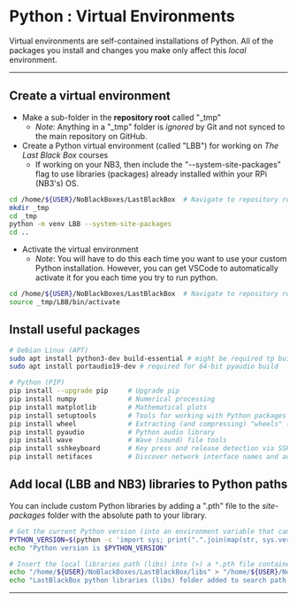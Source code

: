 # Python : Virtual Environments

Virtual environments are self-contained installations of Python. All of the packages you install and changes you make only affect this *local* environment.

---
## Create a virtual environment

- Make a sub-folder in the **repository root** called "_tmp"
  - *Note*: Anything in a "_tmp" folder is *ignored* by Git and not synced to the main repository on GitHub.
- Create a Python virtual environment (called "LBB") for working on *The Last Black Box* courses
  - If working on your NB3, then include the "--system-site-packages" flag to use libraries (packages) already installed within your RPi (NB3's) OS.

```bash
cd /home/${USER}/NoBlackBoxes/LastBlackBox  # Navigate to repository root
mkdir _tmp
cd _tmp
python -m venv LBB --system-site-packages
cd ..
```

- Activate the virtual environment
  - *Note*: You will have to do this each time you want to use your custom Python installation. However, you can get VSCode to automatically activate it for you each time you try to run python.

```bash
cd /home/${USER}/NoBlackBoxes/LastBlackBox  # Navigate to repository root
source _tmp/LBB/bin/activate
```

## Install useful packages

```bash
# Debian Linux (APT)
sudo apt install python3-dev build-essential # might be required tp build some python packages
sudo apt install portaudio19-dev # required for 64-bit pyaudio build

# Python (PIP)
pip install --upgrade pip     # Upgrade pip
pip install numpy             # Numerical processing
pip install matplotlib        # Mathematical plots
pip install setuptools        # Tools for working with Python packages
pip install wheel             # Extracting (and compressing) "wheels" (package downloads)
pip install pyaudio           # Python audio library
pip install wave              # Wave (sound) file tools
pip install sshkeyboard       # Key press and release detection via SSH 
pip install netifaces         # Discover network interface names and addresses
```

## Add local (LBB and NB3) libraries to Python paths
You can include custom Python libraries by adding a ".pth" file to the *site-packages* folder with the absolute path to your library.

```bash
# Get the current Python version (into an environment variable that can be used by Linux)
PYTHON_VERSION=$(python -c 'import sys; print(".".join(map(str, sys.version_info[:2])))')
echo "Python version is $PYTHON_VERSION"

# Insert the local libraries path (libs) into (>) a *.pth file contained in your LBB virtual environment
echo "/home/${USER}/NoBlackBoxes/LastBlackBox/libs" > "/home/${USER}/NoBlackBoxes/LastBlackBox/_tmp/LBB/lib/python${PYTHON_VERSION}/site-packages/local.pth"
echo "LastBlackBox python libraries (libs) folder added to search path (as local.pth)"
```

---
